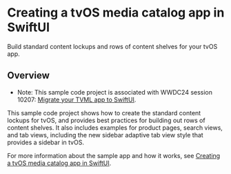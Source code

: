 # Creating a tvOS media catalog app in SwiftUI

Build standard content lockups and rows of content shelves for your tvOS app.

## Overview

- Note: This sample code project is associated with WWDC24 session 10207: [Migrate your TVML app to SwiftUI](https://developer.apple.com/wwdc24/10207/).

This sample code project shows how to create the standard content lockups for
tvOS, and provides best practices for building out rows of content shelves.  It
also  includes examples for product pages, search views, and tab views,
including the  new sidebar adaptive tab view style that provides a sidebar in
tvOS.

For more information about the sample app and how it works, see [Creating a tvOS media catalog app in SwiftUI](https://developer.apple.com/documentation/swiftui/creating-a-tvos-media-catalog-app-in-swiftui).

